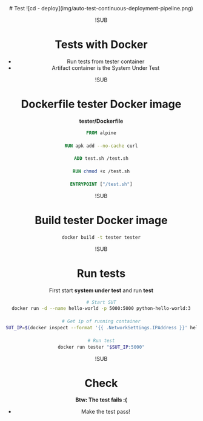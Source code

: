 <!-- .slide: data-background="#64217E" -->
<center>
# Test
![cd - deploy](img/auto-test-continuous-deployment-pipeline.png) <!-- .element: class="noborder" -->

!SUB
# Tests with Docker
- Run tests from tester container</span> <!-- .element: class="fragment" -->
- Artifact container is the System Under Test <!-- .element: class="fragment" -->

!SUB
# Dockerfile tester Docker image

**tester/Dockerfile**

```dockerfile
FROM alpine

RUN apk add --no-cache curl

ADD test.sh /test.sh

RUN chmod +x /test.sh

ENTRYPOINT ["/test.sh"]
```

!SUB
# Build tester Docker image

```bash
docker build -t tester tester
```

!SUB
# Run tests

First start **system under test** and run **test**

```bash
# Start SUT
docker run -d --name hello-world -p 5000:5000 python-hello-world:3

# Get ip of running container
SUT_IP=$(docker inspect --format '{{ .NetworkSettings.IPAddress }}' hello-world)

# Run test
docker run tester "$SUT_IP:5000"
```

!SUB
# Check

**Btw: The test fails :(**
- Make the test pass!  <!-- .element: class="fragment" -->
